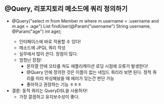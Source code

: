 ## @Query, 리포지토리 메소드에 쿼리 정의하기
- @Query("select m from Member m where m.username = :username and m.age = :age") List<Member> findUser(@Param("username") String username, @Param("age") int age);
  - 인터페이스에 바로 적용할 수 있다!
  - 메소드에 JPQL 쿼리 작성
  - 실무에서 많이 쓴다. 장점이 많다.
  - 엄청난 장점! 
    - 문자열 안에 오타를 쳐도 애플리케이션 로딩 시점에 오류가 발생한다! 
    - @Query 안에 정의한 것은 이름이 없는 네임드 쿼리라 보면 된다. 정적 쿼리를 미리 파싱해놨을 때 에러가 있는건 판단 가능 
    - 좋아하고 권장하는 기능 ㅎㅎㅎ
- 결론: 동적 쿼리는 QueryDSL을 사용하자!
  - 가장 깔끔하고 유지보수성이 좋다.